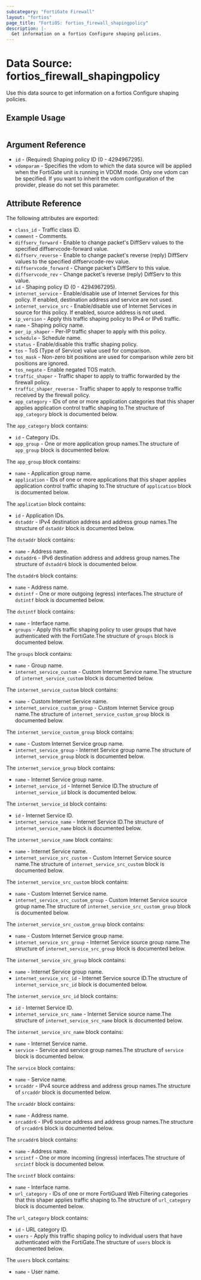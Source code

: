 ```yaml
---
subcategory: "FortiGate Firewall"
layout: "fortios"
page_title: "FortiOS: fortios_firewall_shapingpolicy"
description: |-
  Get information on a fortios Configure shaping policies.
---
```


# Data Source: fortios_firewall_shapingpolicy
Use this data source to get information on a fortios Configure shaping policies.


## Example Usage

```hcl

```

## Argument Reference

* `id` - (Required) Shaping policy ID (0 - 4294967295).
* `vdomparam` - Specifies the vdom to which the data source will be applied when the FortiGate unit is running in VDOM mode. Only one vdom can be specified. If you want to inherit the vdom configuration of the provider, please do not set this parameter.

## Attribute Reference

The following attributes are exported:

* `class_id` - Traffic class ID.
* `comment` - Comments.
* `diffserv_forward` - Enable to change packet's DiffServ values to the specified diffservcode-forward value.
* `diffserv_reverse` - Enable to change packet's reverse (reply) DiffServ values to the specified diffservcode-rev value.
* `diffservcode_forward` - Change packet's DiffServ to this value.
* `diffservcode_rev` - Change packet's reverse (reply) DiffServ to this value.
* `id` - Shaping policy ID (0 - 4294967295).
* `internet_service` - Enable/disable use of Internet Services for this policy. If enabled, destination address and service are not used. 
* `internet_service_src` - Enable/disable use of Internet Services in source for this policy. If enabled, source address is not used. 
* `ip_version` - Apply this traffic shaping policy to IPv4 or IPv6 traffic.
* `name` - Shaping policy name.
* `per_ip_shaper` - Per-IP traffic shaper to apply with this policy.
* `schedule` - Schedule name.
* `status` - Enable/disable this traffic shaping policy.
* `tos` - ToS (Type of Service) value used for comparison.
* `tos_mask` - Non-zero bit positions are used for comparison while zero bit positions are ignored.
* `tos_negate` - Enable negated TOS match.
* `traffic_shaper` - Traffic shaper to apply to traffic forwarded by the firewall policy.
* `traffic_shaper_reverse` - Traffic shaper to apply to response traffic received by the firewall policy.
* `app_category` - IDs of one or more application categories that this shaper applies application control traffic shaping to.The structure of `app_category` block is documented below.

The `app_category` block contains:

* `id` - Category IDs.
* `app_group` - One or more application group names.The structure of `app_group` block is documented below.

The `app_group` block contains:

* `name` - Application group name.
* `application` - IDs of one or more applications that this shaper applies application control traffic shaping to.The structure of `application` block is documented below.

The `application` block contains:

* `id` - Application IDs.
* `dstaddr` - IPv4 destination address and address group names.The structure of `dstaddr` block is documented below.

The `dstaddr` block contains:

* `name` - Address name.
* `dstaddr6` - IPv6 destination address and address group names.The structure of `dstaddr6` block is documented below.

The `dstaddr6` block contains:

* `name` - Address name.
* `dstintf` - One or more outgoing (egress) interfaces.The structure of `dstintf` block is documented below.

The `dstintf` block contains:

* `name` - Interface name.
* `groups` - Apply this traffic shaping policy to user groups that have authenticated with the FortiGate.The structure of `groups` block is documented below.

The `groups` block contains:

* `name` - Group name.
* `internet_service_custom` - Custom Internet Service name.The structure of `internet_service_custom` block is documented below.

The `internet_service_custom` block contains:

* `name` - Custom Internet Service name.
* `internet_service_custom_group` - Custom Internet Service group name.The structure of `internet_service_custom_group` block is documented below.

The `internet_service_custom_group` block contains:

* `name` - Custom Internet Service group name.
* `internet_service_group` - Internet Service group name.The structure of `internet_service_group` block is documented below.

The `internet_service_group` block contains:

* `name` - Internet Service group name.
* `internet_service_id` - Internet Service ID.The structure of `internet_service_id` block is documented below.

The `internet_service_id` block contains:

* `id` - Internet Service ID.
* `internet_service_name` - Internet Service ID.The structure of `internet_service_name` block is documented below.

The `internet_service_name` block contains:

* `name` - Internet Service name.
* `internet_service_src_custom` - Custom Internet Service source name.The structure of `internet_service_src_custom` block is documented below.

The `internet_service_src_custom` block contains:

* `name` - Custom Internet Service name.
* `internet_service_src_custom_group` - Custom Internet Service source group name.The structure of `internet_service_src_custom_group` block is documented below.

The `internet_service_src_custom_group` block contains:

* `name` - Custom Internet Service group name.
* `internet_service_src_group` - Internet Service source group name.The structure of `internet_service_src_group` block is documented below.

The `internet_service_src_group` block contains:

* `name` - Internet Service group name.
* `internet_service_src_id` - Internet Service source ID.The structure of `internet_service_src_id` block is documented below.

The `internet_service_src_id` block contains:

* `id` - Internet Service ID.
* `internet_service_src_name` - Internet Service source name.The structure of `internet_service_src_name` block is documented below.

The `internet_service_src_name` block contains:

* `name` - Internet Service name.
* `service` - Service and service group names.The structure of `service` block is documented below.

The `service` block contains:

* `name` - Service name.
* `srcaddr` - IPv4 source address and address group names.The structure of `srcaddr` block is documented below.

The `srcaddr` block contains:

* `name` - Address name.
* `srcaddr6` - IPv6 source address and address group names.The structure of `srcaddr6` block is documented below.

The `srcaddr6` block contains:

* `name` - Address name.
* `srcintf` - One or more incoming (ingress) interfaces.The structure of `srcintf` block is documented below.

The `srcintf` block contains:

* `name` - Interface name.
* `url_category` - IDs of one or more FortiGuard Web Filtering categories that this shaper applies traffic shaping to.The structure of `url_category` block is documented below.

The `url_category` block contains:

* `id` - URL category ID.
* `users` - Apply this traffic shaping policy to individual users that have authenticated with the FortiGate.The structure of `users` block is documented below.

The `users` block contains:

* `name` - User name.
